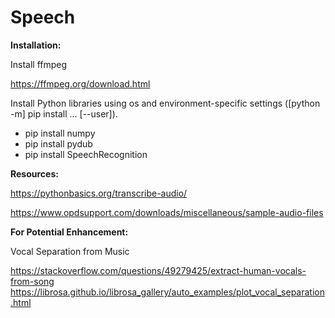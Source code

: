 # Speech

**Installation:**

Install ffmpeg

https://ffmpeg.org/download.html

Install Python libraries using os and environment-specific settings ([python -m] pip install ... [--user]). 

 - pip install numpy
 - pip install pydub
 - pip install SpeechRecognition

**Resources:**

https://pythonbasics.org/transcribe-audio/

https://www.opdsupport.com/downloads/miscellaneous/sample-audio-files


**For Potential Enhancement:** 

Vocal Separation from Music

https://stackoverflow.com/questions/49279425/extract-human-vocals-from-song
https://librosa.github.io/librosa_gallery/auto_examples/plot_vocal_separation.html
